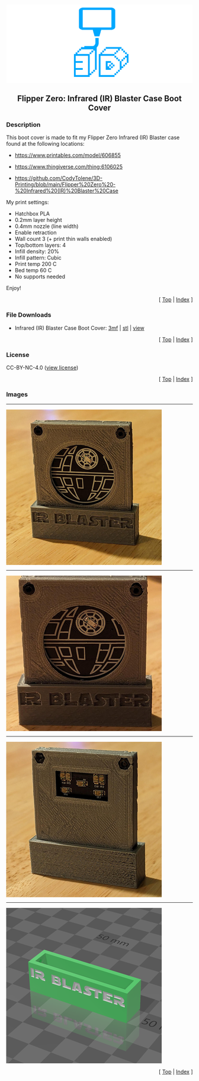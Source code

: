 <a name="top"></a>

<div align="center">
  <img align="center" src="../.github/images/3d.png" />
  <h2 align="center">Flipper Zero: Infrared (IR) Blaster Case Boot Cover</h2>
</div>

### Description

This boot cover is made to fit my Flipper Zero Infrared (IR) Blaster case found at the following locations:

- https://www.printables.com/model/606855

- https://www.thingiverse.com/thing:6106025

- https://github.com/CodyTolene/3D-Printing/blob/main/Flipper%20Zero%20-%20Infrared%20(IR)%20Blaster%20Case

My print settings:

- Hatchbox PLA
- 0.2mm layer height
- 0.4mm nozzle (line width)
- Enable retraction
- Wall count 3 (+ print thin walls enabled)
- Top/bottom layers: 4
- Infill density: 20%
- Infill pattern: Cubic
- Print temp 200 C
- Bed temp 60 C
- No supports needed

Enjoy!

<p align="right">[ <a href="#top">Top</a> | <a href="../README.md">Index</a> ]</p>

### File Downloads

- Infrared (IR) Blaster Case Boot Cover: [3mf][download-3mf] | [stl][download-stl] | [view][view-stl]

<p align="right">[ <a href="#top">Top</a> | <a href="../README.md">Index</a> ]</p>

### License

CC-BY-NC-4.0 ([view license][link-license])

<p align="right">[ <a href="#top">Top</a> | <a href="../README.md">Index</a> ]</p>

### Images

---

<img align="center" src="images/preview_01.png" />

---

<img align="center" src="images/preview_02.png" />

---

<img align="center" src="images/preview_03.png" />

---

<img align="center" src="images/preview_04.png" />

<p align="right">[ <a href="#top">Top</a> | <a href="../README.md">Index</a> ]</p>

<!-- LINKS -->

[link-license]: https://github.com/CodyTolene/3D-Printing/blob/main/Flipper%20Zero%20-%20Infrared%20(IR)%20Blaster%20Case%20Boot%20Cover/LICENSE.md

<!-- DOWNLOADS: SET 1 -->

[download-3mf]: https://github.com/CodyTolene/3D-Printing/raw/main/Flipper%20Zero%20-%20Infrared%20(IR)%20Blaster%20Case%20Boot%20Cover/flipper-zero-infrared-ir-blaster-case-boot-cover.3mf
[download-stl]: https://github.com/CodyTolene/3D-Printing/raw/main/Flipper%20Zero%20-%20Infrared%20(IR)%20Blaster%20Case%20Boot%20Cover/flipper-zero-infrared-ir-blaster-case-boot-cover.stl
[view-stl]: https://github.com/CodyTolene/3D-Printing/blob/main/Flipper%20Zero%20-%20Infrared%20(IR)%20Blaster%20Case%20Boot%20Cover/flipper-zero-infrared-ir-blaster-case-boot-cover.stl
